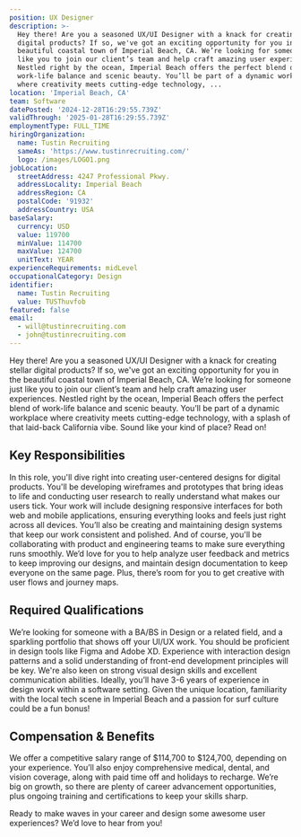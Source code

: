 ```yaml
---
position: UX Designer
description: >-
  Hey there! Are you a seasoned UX/UI Designer with a knack for creating stellar
  digital products? If so, we've got an exciting opportunity for you in the
  beautiful coastal town of Imperial Beach, CA. We’re looking for someone just
  like you to join our client’s team and help craft amazing user experiences.
  Nestled right by the ocean, Imperial Beach offers the perfect blend of
  work-life balance and scenic beauty. You’ll be part of a dynamic workplace
  where creativity meets cutting-edge technology, ...
location: 'Imperial Beach, CA'
team: Software
datePosted: '2024-12-28T16:29:55.739Z'
validThrough: '2025-01-28T16:29:55.739Z'
employmentType: FULL_TIME
hiringOrganization:
  name: Tustin Recruiting
  sameAs: 'https://www.tustinrecruiting.com/'
  logo: /images/LOGO1.png
jobLocation:
  streetAddress: 4247 Professional Pkwy.
  addressLocality: Imperial Beach
  addressRegion: CA
  postalCode: '91932'
  addressCountry: USA
baseSalary:
  currency: USD
  value: 119700
  minValue: 114700
  maxValue: 124700
  unitText: YEAR
experienceRequirements: midLevel
occupationalCategory: Design
identifier:
  name: Tustin Recruiting
  value: TUSThuvfob
featured: false
email:
  - will@tustinrecruiting.com
  - john@tustinrecruiting.com
---
```




Hey there! Are you a seasoned UX/UI Designer with a knack for creating stellar digital products? If so, we've got an exciting opportunity for you in the beautiful coastal town of Imperial Beach, CA. We’re looking for someone just like you to join our client’s team and help craft amazing user experiences. Nestled right by the ocean, Imperial Beach offers the perfect blend of work-life balance and scenic beauty. You’ll be part of a dynamic workplace where creativity meets cutting-edge technology, with a splash of that laid-back California vibe. Sound like your kind of place? Read on!

## Key Responsibilities
In this role, you'll dive right into creating user-centered designs for digital products. You'll be developing wireframes and prototypes that bring ideas to life and conducting user research to really understand what makes our users tick. Your work will include designing responsive interfaces for both web and mobile applications, ensuring everything looks and feels just right across all devices. You’ll also be creating and maintaining design systems that keep our work consistent and polished. And of course, you'll be collaborating with product and engineering teams to make sure everything runs smoothly. We’d love for you to help analyze user feedback and metrics to keep improving our designs, and maintain design documentation to keep everyone on the same page. Plus, there’s room for you to get creative with user flows and journey maps.

## Required Qualifications
We’re looking for someone with a BA/BS in Design or a related field, and a sparkling portfolio that shows off your UI/UX work. You should be proficient in design tools like Figma and Adobe XD. Experience with interaction design patterns and a solid understanding of front-end development principles will be key. We're also keen on strong visual design skills and excellent communication abilities. Ideally, you’ll have 3-6 years of experience in design work within a software setting. Given the unique location, familiarity with the local tech scene in Imperial Beach and a passion for surf culture could be a fun bonus!

## Compensation & Benefits
We offer a competitive salary range of $114,700 to $124,700, depending on your experience. You’ll also enjoy comprehensive medical, dental, and vision coverage, along with paid time off and holidays to recharge. We’re big on growth, so there are plenty of career advancement opportunities, plus ongoing training and certifications to keep your skills sharp.

Ready to make waves in your career and design some awesome user experiences? We’d love to hear from you!